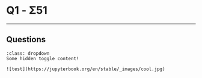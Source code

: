 # Q1 - Σ51

---

## Questions

```{admonition} Click the button to reveal!
:class: dropdown
Some hidden toggle content!

![test](https://jupyterbook.org/en/stable/_images/cool.jpg)
```
